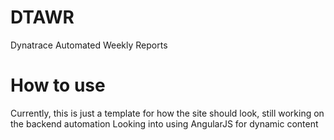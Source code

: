 # DTAWR
Dynatrace Automated Weekly Reports

# How to use
Currently, this is just a template for how the site should look, still working on the backend automation
Looking into using AngularJS for dynamic content
